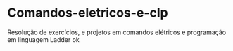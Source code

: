 # Comandos-eletricos-e-clp
Resolução de exercícios, e projetos em comandos elétricos e programação em linguagem Ladder
ok
